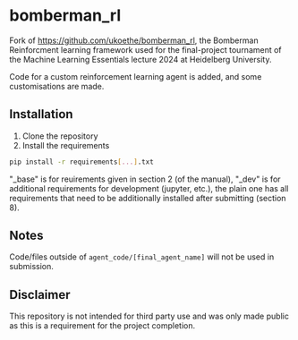 # bomberman_rl
Fork of https://github.com/ukoethe/bomberman_rl, the Bomberman Reinforcment learning framework used for the final-project tournament of the Machine Learning Essentials lecture 2024 at Heidelberg University.

Code for a custom reinforcement learning agent is added, and some customisations are made.

## Installation

1. Clone the repository
2. Install the requirements
```bash
pip install -r requirements[...].txt
```
"_base" is for reuirements given in section 2 (of the manual), "_dev" is for additional requirements for development (jupyter, etc.), the plain one has all requirements that need to be additionally installed after submitting (section 8).

## Notes

Code/files outside of `agent_code/[final_agent_name]` will not be used in submission.

## Disclaimer

This repository is not intended for third party use and was only made public as this is a requirement for the project completion.
